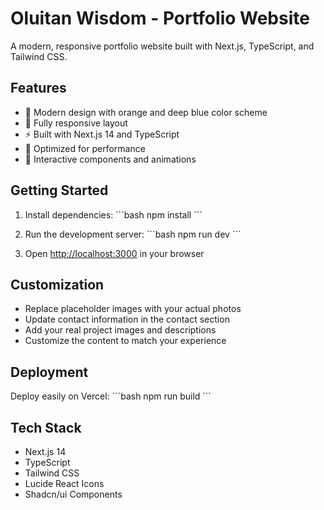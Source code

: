 # Oluitan Wisdom - Portfolio Website

A modern, responsive portfolio website built with Next.js, TypeScript, and Tailwind CSS.

## Features

- 🎨 Modern design with orange and deep blue color scheme
- 📱 Fully responsive layout
- ⚡ Built with Next.js 14 and TypeScript
- 🎯 Optimized for performance
- 🎪 Interactive components and animations

## Getting Started

1. Install dependencies:
\`\`\`bash
npm install
\`\`\`

2. Run the development server:
\`\`\`bash
npm run dev
\`\`\`

3. Open [http://localhost:3000](http://localhost:3000) in your browser

## Customization

- Replace placeholder images with your actual photos
- Update contact information in the contact section
- Add your real project images and descriptions
- Customize the content to match your experience

## Deployment

Deploy easily on Vercel:
\`\`\`bash
npm run build
\`\`\`

## Tech Stack

- Next.js 14
- TypeScript
- Tailwind CSS
- Lucide React Icons
- Shadcn/ui Components
